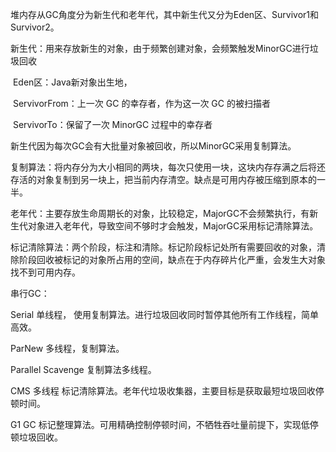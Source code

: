 堆内存从GC角度分为新生代和老年代，其中新生代又分为Eden区、Survivor1和Survivor2。

新生代：用来存放新生的对象，由于频繁创建对象，会频繁触发MinorGC进行垃圾回收

​	Eden区：Java新对象出生地，

​	ServivorFrom：上一次 GC 的幸存者，作为这一次 GC 的被扫描者

​	ServivorTo：保留了一次 MinorGC 过程中的幸存者

新生代因为每次GC会有大批量对象被回收，所以MinorGC采用复制算法。

​	复制算法：将内存分为大小相同的两块，每次只使用一块，这块内存存满之后将还存活的对象复制到另一块上，把当前内存清空。缺点是可用内存被压缩到原本的一半。

老年代：主要存放生命周期长的对象，比较稳定，MajorGC不会频繁执行，有新生代对象进入老年代，导致空间不够时才会触发，MajorGC采用标记清除算法。

​	标记清除算法：两个阶段，标注和清除。标记阶段标记处所有需要回收的对象，清除阶段回收被标记的对象所占用的空间，缺点在于内存碎片化严重，会发生大对象找不到可用内存。





串行GC：

  Serial 单线程， 使用复制算法。进行垃圾回收同时暂停其他所有工作线程，简单高效。

  ParNew 多线程，复制算法。

  Parallel Scavenge 复制算法多线程。

CMS 多线程 标记清除算法。老年代垃圾收集器，主要目标是获取最短垃圾回收停顿时间。

G1 GC 标记整理算法。可用精确控制停顿时间，不牺牲吞吐量前提下，实现低停顿垃圾回收。